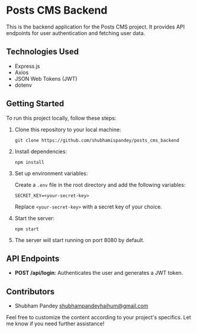 # Posts CMS Backend

This is the backend application for the Posts CMS project. It provides API endpoints for user authentication and fetching user data.

## Technologies Used

- Express.js
- Axios
- JSON Web Tokens (JWT)
- dotenv

## Getting Started

To run this project locally, follow these steps:

1. Clone this repository to your local machine:

   ```
   git clone https://github.com/shubhamispandey/posts_cms_backend
   ```

2. Install dependencies:

   ```
   npm install
   ```

3. Set up environment variables:

   Create a `.env` file in the root directory and add the following variables:

   ```
   SECRET_KEY=<your-secret-key>
   ```

   Replace `<your-secret-key>` with a secret key of your choice.

4. Start the server:

   ```
   npm start
   ```

5. The server will start running on port 8080 by default.

## API Endpoints

- **POST /api/login**: Authenticates the user and generates a JWT token.

## Contributors

- Shubham Pandey <shubhampandeyhaihum@gmail.com>

Feel free to customize the content according to your project's specifics. Let me know if you need further assistance!
